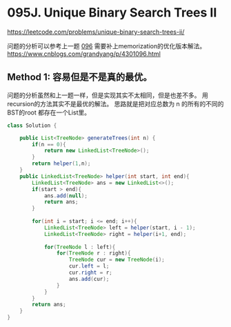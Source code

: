 # 095J. Unique Binary Search Trees II
https://leetcode.com/problems/unique-binary-search-trees-ii/


问题的分析可以参考上一题 [096](leetCode-096-Unique-Binary-Search-Trees.md)
需要补上memorization的优化版本解法。
https://www.cnblogs.com/grandyang/p/4301096.html
## Method 1: 容易但是不是真的最优。
问题的分析虽然和上一题一样，但是实现其实不太相同，但是也差不多。
用recursion的方法其实不是最优的解法。
思路就是把对应总数为 n 的所有的不同的BST的root 都存在一个List里。
```java
class Solution {

    public List<TreeNode> generateTrees(int n) {
        if(n == 0){
            return new LinkedList<TreeNode>();
        }
        return helper(1,n);
    }
    public LinkedList<TreeNode> helper(int start, int end){
        LinkedList<TreeNode> ans = new LinkedList<>();
        if(start > end){
            ans.add(null);
            return ans;
        }
        
        for(int i = start; i <= end; i++){
            LinkedList<TreeNode> left = helper(start, i - 1);
            LinkedList<TreeNode> right = helper(i+1, end);
            
            for(TreeNode l : left){
                for(TreeNode r : right){
                    TreeNode cur = new TreeNode(i);
                    cur.left = l;
                    cur.right = r;
                    ans.add(cur);
                }
            }
        }
        return ans;
    }
}
```